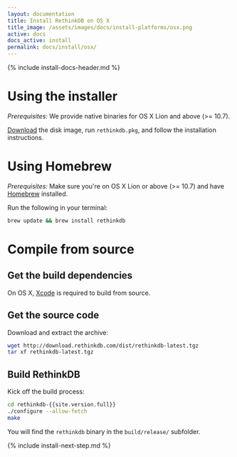 ```yaml
---
layout: documentation
title: Install RethinkDB on OS X
title_image: /assets/images/docs/install-platforms/osx.png
active: docs
docs_active: install
permalink: docs/install/osx/
---
```

{% include install-docs-header.md %}

# Using the installer #

_Prerequisites:_ We provide native binaries for OS X Lion and above (>= 10.7).

[Download](http://download.rethinkdb.com/osx/rethinkdb-latest.dmg) the disk
image, run `rethinkdb.pkg`, and follow the installation instructions.

# Using Homebrew #

_Prerequisites:_ Make sure you're on OS X Lion or above (>= 10.7) and
have [Homebrew](http://mxcl.github.com/homebrew/) installed.

Run the following in your terminal:

```bash
brew update && brew install rethinkdb
```
# Compile from source #

## Get the build dependencies ##

On OS X, [Xcode](https://developer.apple.com/xcode/) is required to
build from source.

## Get the source code ##

Download and extract the archive:

```bash
wget http://download.rethinkdb.com/dist/rethinkdb-latest.tgz
tar xf rethinkdb-latest.tgz
```

## Build RethinkDB ##

Kick off the build process:

```bash
cd rethinkdb-{{site.version.full}}
./configure --allow-fetch
make
```

You will find the `rethinkdb` binary in the `build/release/` subfolder.

{% include install-next-step.md %}
